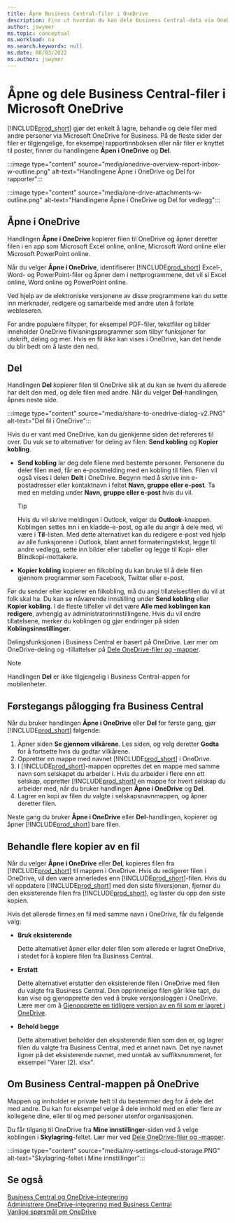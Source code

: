 ```yaml
---
title: Åpne Business Central-filer i OneDrive
description: Finn ut hvordan du kan dele Business Central-data via OneDrive for Business.
author: jswymer
ms.topic: conceptual
ms.workload: na
ms.search.keywords: null
ms.date: 08/03/2022
ms.author: jswymer
---
```

# <a name="opening-and-sharing-business-central-files-in-microsoft-onedrive" />Åpne og dele Business Central-filer i Microsoft OneDrive

[!INCLUDE[prod_short](includes/prod_short.md)] gjør det enkelt å lagre, behandle og dele filer med andre personer via Microsoft OneDrive for Business. På de fleste sider der filer er tilgjengelige, for eksempel rapportinnboksen eller når filer er knyttet til poster, finner du handlingene **Åpen i OneDrive** og **Del**.


:::image type="content" source="media/onedrive-overview-report-inbox-w-outline.png" alt-text="Handlingene Åpne i OneDrive og Del for rapporter":::


:::image type="content" source="media/one-drive-attachments-w-outline.png" alt-text="Handlingene Åpne i OneDrive og Del for vedlegg":::


## <a name="open-in-onedrive" />Åpne i OneDrive

Handlingen **Åpne i OneDrive** kopierer filen til OneDrive og åpner deretter filen i en app som Microsoft Excel online, online, Microsoft Word online eller Microsoft PowerPoint online. 

<!--## Working with different types of files-->

Når du velger **Åpne i OneDrive**, identifiserer [!INCLUDE[prod_short](includes/prod_short.md)] Excel-, Word- og PowerPoint-filer og åpner dem i nettprogrammene, det vil si Excel online, Word online og PowerPoint online. 

Ved hjelp av de elektroniske versjonene av disse programmene kan du sette inn merknader, redigere og samarbeide med andre uten å forlate webleseren.

For andre populære filtyper, for eksempel PDF-filer, tekstfiler og bilder inneholder OneDrive filvisningsprogrammer som tilbyr funksjoner for utskrift, deling og mer. Hvis en fil ikke kan vises i OneDrive, kan det hende du blir bedt om å laste den ned.

## <a name="share" />Del

Handlingen **Del** kopierer filen til OneDrive slik at du kan se hvem du allerede har delt den med, og dele filen med andre. Når du velger **Del**-handlingen, åpnes neste side.

:::image type="content" source="media/share-to-onedrive-dialog-v2.PNG" alt-text="Del fil i OneDrive":::

Hvis du er vant med OneDrive, kan du gjenkjenne siden det refereres til over. Du vuk se to alternativer for deling av filen: **Send kobling** og **Kopier kobling**.

- **Send kobling** lar deg dele filene med bestemte personer. Personene du deler filen med, får en e-postmelding med en kobling til filen. Filen vil også vises i delen **Delt** i OneDrive. Begynn med å skrive inn e-postadresser eller kontaktnavn i feltet **Navn, gruppe eller e-post**. Ta med en melding under **Navn, gruppe eller e-post** hvis du vil.

  > [!TIP]
  > Hvis du vil skrive meldingen i Outlook, velger du **Outlook**-knappen. Koblingen settes inn i en kladde-e-post, og alle du angir å dele med, vil være i **Til**-listen. Med dette alternativet kan du redigere e-post ved hjelp av alle funksjonene i Outlook, blant annet formateringstekst, legge til andre vedlegg, sette inn bilder eller tabeller og legge til Kopi- eller Blindkopi-mottakere.

- **Kopier kobling** kopierer en filkobling du kan bruke til å dele filen gjennom programmer som Facebook, Twitter eller e-post. 

Før du sender eller kopierer en filkobling, må du angi tillatelsesfilen du vil at folk skal ha. Du kan se nåværende innstilling under **Send kobling** eller **Kopier kobling**. I de fleste tilfeller vil det være **Alle med koblingen kan redigere**, avhengig av administratorinnstillingene. Hvis du vil endre tillatelsene, merker du koblingen og gjør endringer på siden **Koblingsinnstillinger**.

Delingsfunksjonen i Business Central er basert på OneDrive. Lær mer om OneDrive-deling og -tillattelser på [Dele OneDrive-filer og -mapper](https://support.microsoft.com/en-us/office/share-onedrive-files-and-folders-9fcc2f7d-de0c-4cec-93b0-a82024800c07).

> [!NOTE]
> Handlingen **Del** er ikke tilgjengelig i Business Central-appen for mobilenheter.

## <a name="first-time-sign-in-from-business-central" />Førstegangs pålogging fra Business Central

Når du bruker handlingen **Åpne i OneDrive** eller **Del** for første gang, gjør [!INCLUDE[prod_short](includes/prod_short.md)] følgende:

1. Åpner siden **Se gjennom vilkårene**. Les siden, og velg deretter **Godta** for å fortsette hvis du godtar vilkårene.
2. Oppretter en mappe med navnet [!INCLUDE[prod_short](includes/prod_short.md)] i OneDrive. 
3. I [!INCLUDE[prod_short](includes/prod_short.md)]-mappen opprettes det en mappe med samme navn som selskapet du arbeider i. Hvis du arbeider i flere enn ett selskap, oppretter [!INCLUDE[prod_short](includes/prod_short.md)] en mappe for hvert selskap du arbeider med, når du bruker handlingen **Åpne i OneDrive** og **Del**. 
4. Lagrer en kopi av filen du valgte i selskapsnavnmappen, og åpner deretter filen. 

Neste gang du bruker **Åpne i OneDrive** eller **Del**-handlingen, kopierer og åpner [!INCLUDE[prod_short](includes/prod_short.md)] bare filen. 

## <a name="managing-multiple-copies-of-a-file" />Behandle flere kopier av en fil

Når du velger **Åpne i OneDrive** eller **Del**, kopieres filen fra [!INCLUDE[prod_short](includes/prod_short.md)] til mappen i OneDrive. Hvis du redigerer filen i OneDrive, vil den være annerledes enn [!INCLUDE[prod_short](includes/prod_short.md)]-filen. Hvis du vil oppdatere [!INCLUDE[prod_short](includes/prod_short.md)] med den siste filversjonen, fjerner du den eksisterende filen fra [!INCLUDE[prod_short](includes/prod_short.md)], og laster du opp den siste kopien.

Hvis det allerede finnes en fil med samme navn i OneDrive, får du følgende valg:

- **Bruk eksisterende**

  Dette alternativet åpner eller deler filen som allerede er lagret OneDrive, i stedet for å kopiere filen fra Business Central.
  
- **Erstatt**
  
  Dette alternativet erstatter den eksisterende filen i OneDrive med filen du valgte fra Business Central. Den opprinnelige filen går ikke tapt, du kan vise og gjenopprette den ved å bruke versjonsloggen i OneDrive. Lære mer om å [Gjenopprette en tidligere versjon av en fil som er lagret i OneDrive](https://support.microsoft.com/office/restore-a-previous-version-of-a-file-stored-in-onedrive).

- **Behold begge**
 
  Dette alternativet beholder den eksisterende filen som den er, og lagrer filen du valgte fra Business Central, med et annet navn. Det nye navnet ligner på det eksisterende navnet, med unntak av suffiksnummeret, for eksempel "Varer (2). xlsx".

## <a name="about-your-business-central-folder-on-onedrive" />Om Business Central-mappen på OneDrive

Mappen og innholdet er private helt til du bestemmer deg for å dele det med andre. Du kan for eksempel velge å dele innhold med en eller flere av kollegene dine, eller til og med personer utenfor organisasjonen. 

Du får tilgang til OneDrive fra **Mine innstillinger**-siden ved å velge koblingen i **Skylagring**-feltet. Lær mer ved [Dele OneDrive-filer og -mapper](https://support.microsoft.com/en-us/office/share-onedrive-files-and-folders-9fcc2f7d-de0c-4cec-93b0-a82024800c07).

:::image type="content" source="media/my-settings-cloud-storage.PNG" alt-text="Skylagring-feltet i Mine innstillinger":::

<!--## Extending the Connection to OneDrive
You can create an extension and connect it to... For more information, see...-->

## <a name="see-also" />Se også

[Business Central og OneDrive-integrering](across-onedrive-overview.md)  
[Administrere OneDrive-integrering med Business Central](admin-onedrive-integration.md)  
[Vanlige spørsmål om OneDrive](admin-onedrive-faq.md)
